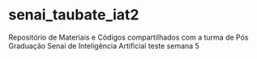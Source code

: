 # senai_taubate_iat2
Repositório de Materiais e Códigos compartilhados com a turma de Pós Graduação Senai de Inteligência Artificial
teste
semana 5